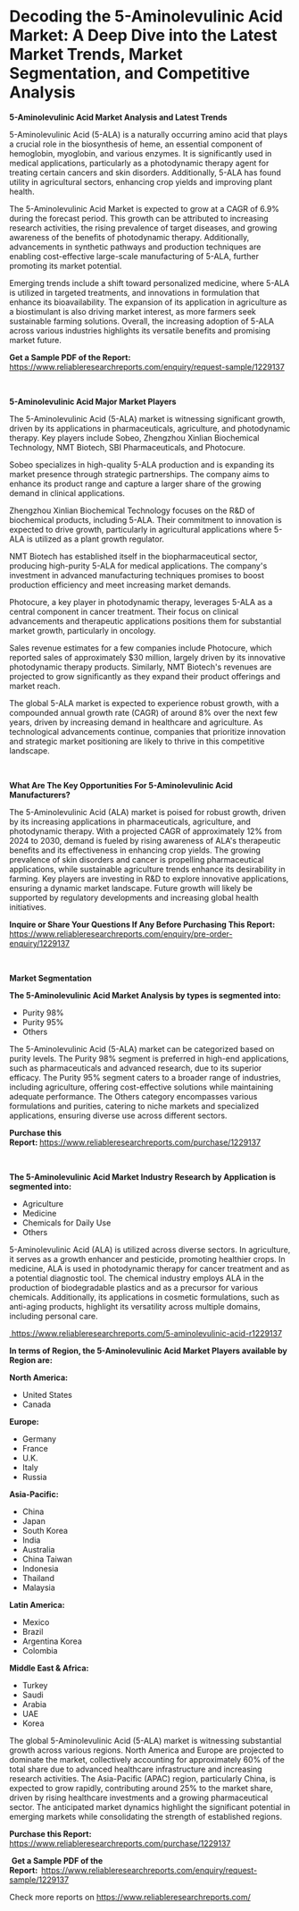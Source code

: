 <p><h1>Decoding the 5-Aminolevulinic Acid Market: A Deep Dive into the Latest Market Trends, Market Segmentation, and Competitive Analysis</h1></p><p><strong>5-Aminolevulinic Acid Market Analysis and Latest Trends</strong></p>
<p><p>5-Aminolevulinic Acid (5-ALA) is a naturally occurring amino acid that plays a crucial role in the biosynthesis of heme, an essential component of hemoglobin, myoglobin, and various enzymes. It is significantly used in medical applications, particularly as a photodynamic therapy agent for treating certain cancers and skin disorders. Additionally, 5-ALA has found utility in agricultural sectors, enhancing crop yields and improving plant health.</p><p>The 5-Aminolevulinic Acid Market is expected to grow at a CAGR of 6.9% during the forecast period. This growth can be attributed to increasing research activities, the rising prevalence of target diseases, and growing awareness of the benefits of photodynamic therapy. Additionally, advancements in synthetic pathways and production techniques are enabling cost-effective large-scale manufacturing of 5-ALA, further promoting its market potential.</p><p>Emerging trends include a shift toward personalized medicine, where 5-ALA is utilized in targeted treatments, and innovations in formulation that enhance its bioavailability. The expansion of its application in agriculture as a biostimulant is also driving market interest, as more farmers seek sustainable farming solutions. Overall, the increasing adoption of 5-ALA across various industries highlights its versatile benefits and promising market future.</p></p>
<p><strong>Get a Sample PDF of the Report:&nbsp;</strong> <a href="https://www.reliableresearchreports.com/enquiry/request-sample/1229137?utm_campaign=2740&utm_medium=2&utm_source=Github&utm_content=ia&utm_term=26032025&utm_id=5-aminolevulinic-acid">https://www.reliableresearchreports.com/enquiry/request-sample/1229137</a></p>
<p>&nbsp;</p>
<p><strong>5-Aminolevulinic Acid Major Market Players</strong></p>
<p><p>The 5-Aminolevulinic Acid (5-ALA) market is witnessing significant growth, driven by its applications in pharmaceuticals, agriculture, and photodynamic therapy. Key players include Sobeo, Zhengzhou Xinlian Biochemical Technology, NMT Biotech, SBI Pharmaceuticals, and Photocure.</p><p>Sobeo specializes in high-quality 5-ALA production and is expanding its market presence through strategic partnerships. The company aims to enhance its product range and capture a larger share of the growing demand in clinical applications.</p><p>Zhengzhou Xinlian Biochemical Technology focuses on the R&D of biochemical products, including 5-ALA. Their commitment to innovation is expected to drive growth, particularly in agricultural applications where 5-ALA is utilized as a plant growth regulator.</p><p>NMT Biotech has established itself in the biopharmaceutical sector, producing high-purity 5-ALA for medical applications. The company's investment in advanced manufacturing techniques promises to boost production efficiency and meet increasing market demands.</p><p>Photocure, a key player in photodynamic therapy, leverages 5-ALA as a central component in cancer treatment. Their focus on clinical advancements and therapeutic applications positions them for substantial market growth, particularly in oncology.</p><p>Sales revenue estimates for a few companies include Photocure, which reported sales of approximately $30 million, largely driven by its innovative photodynamic therapy products. Similarly, NMT Biotech's revenues are projected to grow significantly as they expand their product offerings and market reach.</p><p>The global 5-ALA market is expected to experience robust growth, with a compounded annual growth rate (CAGR) of around 8% over the next few years, driven by increasing demand in healthcare and agriculture. As technological advancements continue, companies that prioritize innovation and strategic market positioning are likely to thrive in this competitive landscape.</p></p>
<p>&nbsp;</p>
<p><strong>What Are The Key Opportunities For 5-Aminolevulinic Acid Manufacturers?</strong></p>
<p><p>The 5-Aminolevulinic Acid (ALA) market is poised for robust growth, driven by its increasing applications in pharmaceuticals, agriculture, and photodynamic therapy. With a projected CAGR of approximately 12% from 2024 to 2030, demand is fueled by rising awareness of ALA's therapeutic benefits and its effectiveness in enhancing crop yields. The growing prevalence of skin disorders and cancer is propelling pharmaceutical applications, while sustainable agriculture trends enhance its desirability in farming. Key players are investing in R&D to explore innovative applications, ensuring a dynamic market landscape. Future growth will likely be supported by regulatory developments and increasing global health initiatives.</p></p>
<p><strong>Inquire or Share Your Questions If Any Before Purchasing This Report:</strong> <a href="https://www.reliableresearchreports.com/enquiry/pre-order-enquiry/1229137?utm_campaign=2740&utm_medium=2&utm_source=Github&utm_content=ia&utm_term=26032025&utm_id=5-aminolevulinic-acid">https://www.reliableresearchreports.com/enquiry/pre-order-enquiry/1229137</a></p>
<p>&nbsp;</p>
<p><strong>Market Segmentation</strong></p>
<p><strong>The 5-Aminolevulinic Acid Market Analysis by types is segmented into:</strong></p>
<p><ul><li>Purity 98%</li><li>Purity 95%</li><li>Others</li></ul></p>
<p><p>The 5-Aminolevulinic Acid (5-ALA) market can be categorized based on purity levels. The Purity 98% segment is preferred in high-end applications, such as pharmaceuticals and advanced research, due to its superior efficacy. The Purity 95% segment caters to a broader range of industries, including agriculture, offering cost-effective solutions while maintaining adequate performance. The Others category encompasses various formulations and purities, catering to niche markets and specialized applications, ensuring diverse use across different sectors.</p></p>
<p><strong>Purchase this Report:&nbsp;</strong><a href="https://www.reliableresearchreports.com/purchase/1229137?utm_campaign=2740&utm_medium=2&utm_source=Github&utm_content=ia&utm_term=26032025&utm_id=5-aminolevulinic-acid">https://www.reliableresearchreports.com/purchase/1229137</a></p>
<p>&nbsp;</p>
<p><strong>The 5-Aminolevulinic Acid Market Industry Research by Application is segmented into:</strong></p>
<p><ul><li>Agriculture</li><li>Medicine</li><li>Chemicals for Daily Use</li><li>Others</li></ul></p>
<p><p>5-Aminolevulinic Acid (ALA) is utilized across diverse sectors. In agriculture, it serves as a growth enhancer and pesticide, promoting healthier crops. In medicine, ALA is used in photodynamic therapy for cancer treatment and as a potential diagnostic tool. The chemical industry employs ALA in the production of biodegradable plastics and as a precursor for various chemicals. Additionally, its applications in cosmetic formulations, such as anti-aging products, highlight its versatility across multiple domains, including personal care.</p></p>
<p><a href="https://www.reliableresearchreports.com/5-aminolevulinic-acid-r1229137?utm_campaign=2740&utm_medium=2&utm_source=Github&utm_content=ia&utm_term=26032025&utm_id=5-aminolevulinic-acid">&nbsp;https://www.reliableresearchreports.com/5-aminolevulinic-acid-r1229137</a></p>
<p><strong>In terms of Region, the 5-Aminolevulinic Acid Market Players available by Region are:</strong></p>
<p>
    <p> <strong> North America: </strong>
        <ul>
            <li>United States</li>
            <li>Canada</li>
        </ul>
        </p> 
    <p> <strong> Europe: </strong>
        <ul>
            <li>Germany</li>
            <li>France</li>
            <li>U.K.</li>
            <li>Italy</li>
            <li>Russia</li>
        </ul>
        </p> 
    <p> <strong> Asia-Pacific: </strong>
        <ul>
            <li>China</li>
            <li>Japan</li>
            <li>South Korea</li>
            <li>India</li>
            <li>Australia</li>
            <li>China Taiwan</li>
            <li>Indonesia</li>
            <li>Thailand</li>
            <li>Malaysia</li>
        </ul>
        </p> 
    <p> <strong> Latin America: </strong>
        <ul>
            <li>Mexico</li>
            <li>Brazil</li>
            <li>Argentina Korea</li>
            <li>Colombia</li>
        </ul>
        </p> 
    <p> <strong> Middle East & Africa: </strong>
        <ul>
            <li>Turkey</li>
            <li>Saudi</li>
            <li>Arabia</li>
            <li>UAE</li>
            <li>Korea</li>
        </ul>
    </p>
    </p>
<p><p>The global 5-Aminolevulinic Acid (5-ALA) market is witnessing substantial growth across various regions. North America and Europe are projected to dominate the market, collectively accounting for approximately 60% of the total share due to advanced healthcare infrastructure and increasing research activities. The Asia-Pacific (APAC) region, particularly China, is expected to grow rapidly, contributing around 25% to the market share, driven by rising healthcare investments and a growing pharmaceutical sector. The anticipated market dynamics highlight the significant potential in emerging markets while consolidating the strength of established regions.</p></p>
<p><strong>Purchase this Report: </strong><a href="https://www.reliableresearchreports.com/purchase/1229137?utm_campaign=2740&utm_medium=2&utm_source=Github&utm_content=ia&utm_term=26032025&utm_id=5-aminolevulinic-acid">https://www.reliableresearchreports.com/purchase/1229137</a></p>
<p>&nbsp;<strong>Get a Sample PDF of the Report:&nbsp;&nbsp;</strong><a href="https://www.reliableresearchreports.com/enquiry/request-sample/1229137?utm_campaign=2740&utm_medium=2&utm_source=Github&utm_content=ia&utm_term=26032025&utm_id=5-aminolevulinic-acid">https://www.reliableresearchreports.com/enquiry/request-sample/1229137</a></p>
<p><strong></strong></p>
<p>Check more reports on <a href="https://www.reliableresearchreports.com/?utm_campaign=2740&utm_medium=2&utm_source=Github&utm_content=ia&utm_term=26032025&utm_id=5-aminolevulinic-acid">https://www.reliableresearchreports.com/</a></p>